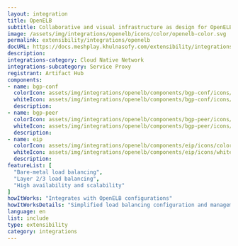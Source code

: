 ```yaml
---
layout: integration
title: OpenELB
subtitle: Collaborative and visual infrastructure as design for OpenELB
image: /assets/img/integrations/openelb/icons/color/openelb-color.svg
permalink: extensibility/integrations/openelb
docURL: https://docs.meshplay.khulnasofy.com/extensibility/integrations/openelb
description: 
integrations-category: Cloud Native Network
integrations-subcategory: Service Proxy
registrant: Artifact Hub
components: 
- name: bgp-conf
  colorIcon: assets/img/integrations/openelb/components/bgp-conf/icons/color/bgp-conf-color.svg
  whiteIcon: assets/img/integrations/openelb/components/bgp-conf/icons/white/bgp-conf-white.svg
  description: 
- name: bgp-peer
  colorIcon: assets/img/integrations/openelb/components/bgp-peer/icons/color/bgp-peer-color.svg
  whiteIcon: assets/img/integrations/openelb/components/bgp-peer/icons/white/bgp-peer-white.svg
  description: 
- name: eip
  colorIcon: assets/img/integrations/openelb/components/eip/icons/color/eip-color.svg
  whiteIcon: assets/img/integrations/openelb/components/eip/icons/white/eip-white.svg
  description: 
featureList: [
  "Bare-metal load balancing",
  "Layer 2/3 load balancing",
  "High availability and scalability"
]
howItWorks: "Integrates with OpenELB configurations"
howItWorksDetails: "Simplified load balancing configuration and management within Kubernetes"
language: en
list: include
type: extensibility
category: integrations
---
```

